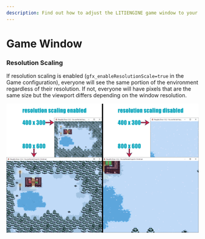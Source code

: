 ```yaml
---
description: Find out how to adjust the LITIENGINE game window to your needs.
---
```


# Game Window

### Resolution Scaling

If resolution scaling is enabled \(`gfx_enableResolutionScale=true` in the Game configuration\), everyone will see the same portion of the environment regardless of their resolution. If not, everyone will have pixels that are the same size but the viewport differs depending on the window resolution.

![](../../.gitbook/assets/scaling.png)

